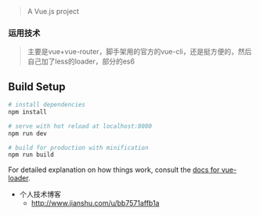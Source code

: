 
> A Vue.js project

### 运用技术
>主要是vue+vue-router，脚手架用的官方的vue-cli，还是挺方便的，然后自己加了less的loader，部分的es6


## Build Setup

``` bash
# install dependencies
npm install

# serve with hot reload at localhost:8080
npm run dev

# build for production with minification
npm run build
```

For detailed explanation on how things work, consult the [docs for vue-loader](http://vuejs.github.io/vue-loader).




+ 个人技术博客
  + http://www.jianshu.com/u/bb7571affb1a

